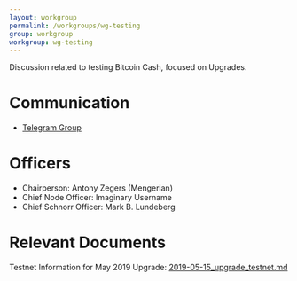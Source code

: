 ```yaml
---
layout: workgroup
permalink: /workgroups/wg-testing
group: workgroup
workgroup: wg-testing
---
```


Discussion related to testing Bitcoin Cash, focused on Upgrades.

# Communication

* [Telegram Group](https://t.me/joinchat/DUeWWkYZbVMjvwMTRFlRhw)

# Officers

 * Chairperson: Antony Zegers (Mengerian)
 * Chief Node Officer: Imaginary Username
 * Chief Schnorr Officer: Mark B. Lundeberg

# Relevant Documents

Testnet Information for May 2019 Upgrade: [2019-05-15_upgrade_testnet.md](2019-05-15_upgrade_testnet.md)

